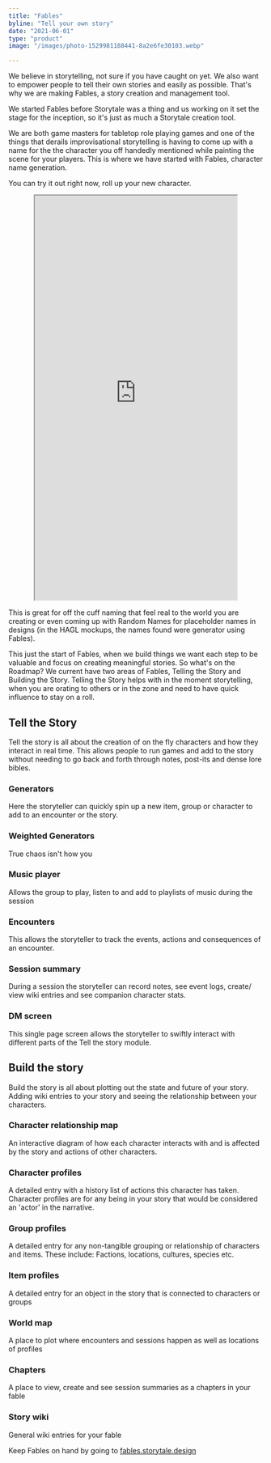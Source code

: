 ```yaml
---
title: "Fables"
byline: "Tell your own story"
date: "2021-06-01"
type: "product"
image: "/images/photo-1529981188441-8a2e6fe30103.webp"

---
```


We believe in storytelling, not sure if you have caught on yet. We also want to empower people to tell their own stories and easily as possible. That's why we are making Fables, a story creation and management tool. 

We started Fables before Storytale was a thing and us working on it set the stage for the inception, so it's just as much a Storytale creation tool. 

We are both game masters for tabletop role playing games and one of the things that derails improvisational storytelling is having to come up with a name for the the character you off handedly mentioned while painting the scene for your players. This is where we have started with Fables, character name generation. 

You can try it out right now, roll up your new character.

<iframe id="Fables NPC Generator"
    title="Fables NPC Generator"
    width="400"
    height="800"
    src="https://fables.storytale.design/"
	style="margin:0 auto; display: block;">
</iframe>


This is great for off the cuff naming that feel real to the world you are creating or even coming up with Random Names for placeholder names in designs (in the HAGL mockups, the names found were generator using Fables).

This just the start of Fables, when we build things we want each step to be valuable and focus on creating meaningful stories. So what's on the Roadmap? We current have two areas of Fables, Telling the Story and Building the Story. Telling the Story helps with in the moment storytelling, when you are orating to others or in the zone and need to have quick influence to stay on a roll. 

## Tell the Story 

Tell the story is all about the creation of on the fly characters and how they interact in real time. This allows people to run games and add to the story without needing to go back and forth through notes, post-its and dense lore bibles. 

### Generators

Here the storyteller can quickly spin up a new item, group or character to add to an encounter or the story.

### Weighted Generators

True chaos isn't how you 

### Music player

Allows the group to play, listen to and add to playlists of music during the session

### Encounters

This allows the storyteller to track the events, actions and consequences of an encounter.

### Session summary

During a session the storyteller can record notes, see event logs, create/ view wiki entries and see companion character stats.

### DM screen

This single page screen allows the storyteller to swiftly interact with different parts of the Tell the story module.


## Build the story

Build the story is all about plotting out the state and future of your story. Adding wiki entries to your story and seeing the relationship between your characters.

### Character relationship map

An interactive diagram of how each character interacts with and is affected by the story and actions of other characters.

### Character profiles

A detailed entry with a history list of actions this character has taken. Character profiles are for any being in your story that would be considered an 'actor' in the narrative.

### Group profiles

A detailed entry for any non-tangible grouping or relationship of characters and items. These include: Factions, locations, cultures, species etc. 

### Item profiles

A detailed entry for an object in the story that is connected to characters or groups

### World map

A place to plot where encounters and sessions happen as well as locations of profiles

### Chapters

A place to view, create and see session summaries as a chapters in your fable

### Story wiki

General wiki entries for your fable


Keep Fables on hand by going to [fables.storytale.design](https://fables.storytale.design)
